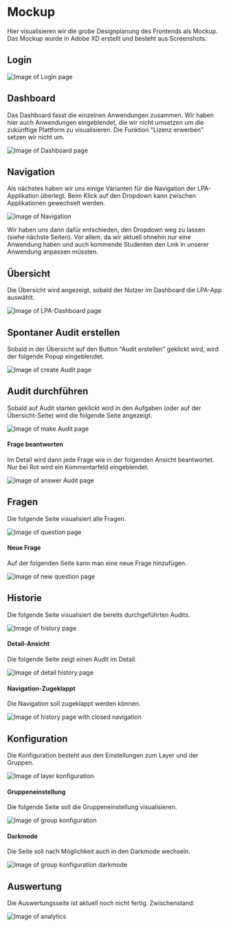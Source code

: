 # Mockup
Hier visualisieren wir die grobe Designplanung des Frontends als Mockup. Das Mockup wurde in Adobe XD erstellt und besteht aus Screenshots.

## Login
![Image of Login page](images/Mockup/Login.jpg)

## Dashboard
Das Dashboard fasst die einzelnen Anwendungen zusammen. Wir haben hier auch Anwendungen eingeblendet, die wir nicht umsetzen um die zukünftige Plattform zu visualisieren. Die Funktion "Lizenz erwerben" setzen wir nicht um.

![Image of Dashboard page](images/Mockup/Dashboard.jpg)

## Navigation
Als nächstes haben wir uns einige Varianten für die Navigation der LPA-Applikation überlegt. Beim Klick auf den Dropdown kann zwischen Applikationen gewechselt werden.

![Image of Navigation](images/Mockup/Ideen_Navigation.png)

Wir haben uns dann dafür entschieden, den Dropdown weg zu lassen (siehe nächste Seiten). Vor allem, da wir aktuell ohnehin nur eine Anwendung haben und auch kommende Studenten den Link in unserer Anwendung anpassen müssten.

## Übersicht
Die Übersicht wird angezeigt, sobald der Nutzer im Dashboard die LPA-App auswählt.

![Image of LPA-Dashboard page](images/Mockup/Audit_Dashboard.jpg)

## Spontaner Audit erstellen
Sobald in der Übersicht auf den Button "Audit erstellen" geklickt wird, wird der folgende Popup eingeblendet.

![Image of create Audit page](images/Mockup/Audit_erstellen.jpg)

## Audit durchführen
Sobald auf Audit starten geklickt wird in den Aufgaben (oder auf der Übersicht-Seite) wird die folgende Seite angezeigt.

![Image of make Audit page](images\Mockup\Audit_durchführen_übersicht.jpg)

#### Frage beantworten
Im Detail wird dann jede Frage wie in der folgenden Ansicht beantwortet. Nur bei Rot wird ein Kommentarfeld eingeblendet.

![Image of answer Audit page](images/Mockup/Audit_durchführen_Frage_beantworten.jpg)

## Fragen
Die folgende Seite visualisiert alle Fragen.

![Image of question page](images/Mockup/Fragen.jpg)

#### Neue Frage
Auf der folgenden Seite kann man eine neue Frage hinzufügen.

![Image of new question page](images/Mockup/Fragen_neue_Frage.jpg)

## Historie
Die folgende Seite visualisiert die bereits durchgeführten Audits.

![Image of history page](images/Mockup/Historie.jpg)

#### Detail-Ansicht
Die folgende Seite zeigt einen Audit im Detail.

![Image of detail history page](images/Mockup/Historie_Details.jpg)

#### Navigation-Zugeklappt
Die Navigation soll zugeklappt werden können.

![Image of history page with closed navigation](images/Mockup/Historie_zugeklappt.jpg)

## Konfiguration
Die Konfiguration besteht aus den Einstellungen zum Layer und der Gruppen.

![Image of layer konfiguration](images/Mockup/Konfiguration_Hierarchieebene.jpg)

#### Gruppeneinstellung
Die folgende Seite soll die Gruppeneinstellung visualisieren.

![Image of group konfiguration](images/Mockup/Konfiguration_Groups.jpg)

#### Darkmode
Die Seite soll nach Möglichkeit auch in den Darkmode wechseln.

![Image of group konfiguration darkmode](images/Mockup/Konfiguration_Darkmode_Groups.jpg)

## Auswertung
Die Auswertungsseite ist aktuell noch nicht fertig. Zwischenstand:

![Image of analytics](images/Mockup/Auswertung.jpg)
